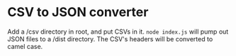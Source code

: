 # CSV to JSON converter

Add a /csv directory in root, and put CSVs in it.  `node index.js` will pump out JSON files to a /dist directory.  The CSV's headers will be converted to camel case.
